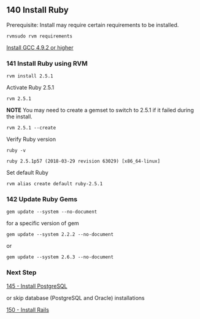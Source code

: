 ## 140 Install Ruby

Prerequisite: Install may require certain requirements to be installed.

```
rvmsudo rvm requirements
```

[Install GCC 4.9.2 or higher](https://github.com/sleepepi/sleepepi/blob/master/virtual-machines/910-gcc.md)

### 141 Install Ruby using RVM

```
rvm install 2.5.1
```

Activate Ruby 2.5.1

```
rvm 2.5.1
```

**NOTE** You may need to create a gemset to switch to 2.5.1 if it failed during the install.

```
rvm 2.5.1 --create
```

Verify Ruby version

```
ruby -v
```

```console
ruby 2.5.1p57 (2018-03-29 revision 63029) [x86_64-linux]
```

Set default Ruby

```
rvm alias create default ruby-2.5.1
```

### 142 Update Ruby Gems

```
gem update --system --no-document
```

for a specific version of gem

```
gem update --system 2.2.2 --no-document
```

or

```
gem update --system 2.6.3 --no-document
```

### Next Step

[145 - Install PostgreSQL](https://github.com/sleepepi/sleepepi/tree/master/virtual-machines/145-install-postgresql.md)

or skip database (PostgreSQL and Oracle) installations

[150 - Install Rails](https://github.com/sleepepi/sleepepi/tree/master/virtual-machines/150-install-rails.md)
